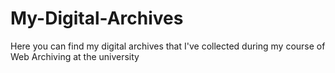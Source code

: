 # My-Digital-Archives
Here you can find my digital archives that I've collected during my course of Web Archiving at the university
